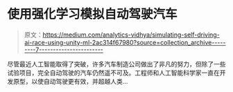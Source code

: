 # 使用强化学习模拟自动驾驶汽车

> 原文：<https://medium.com/analytics-vidhya/simulating-self-driving-ai-race-using-unity-ml-2ac314f67980?source=collection_archive---------7----------------------->

尽管最近人工智能取得了突破，许多汽车制造公司做出了非凡的努力，但除了一些试验项目，完全自动驾驶的汽车仍然遥不可及。工程师和人工智能科学家一直在开发原型，以使自动驾驶更有效，并超越人类…